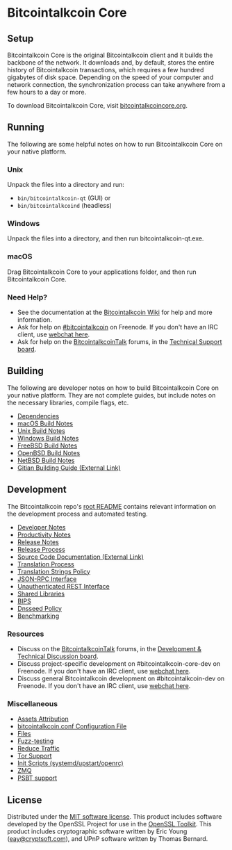 Bitcointalkcoin Core
=============

Setup
---------------------
Bitcointalkcoin Core is the original Bitcointalkcoin client and it builds the backbone of the network. It downloads and, by default, stores the entire history of Bitcointalkcoin transactions, which requires a few hundred gigabytes of disk space. Depending on the speed of your computer and network connection, the synchronization process can take anywhere from a few hours to a day or more.

To download Bitcointalkcoin Core, visit [bitcointalkcoincore.org](https://bitcointalkcoincore.org/en/download/).

Running
---------------------
The following are some helpful notes on how to run Bitcointalkcoin Core on your native platform.

### Unix

Unpack the files into a directory and run:

- `bin/bitcointalkcoin-qt` (GUI) or
- `bin/bitcointalkcoind` (headless)

### Windows

Unpack the files into a directory, and then run bitcointalkcoin-qt.exe.

### macOS

Drag Bitcointalkcoin Core to your applications folder, and then run Bitcointalkcoin Core.

### Need Help?

* See the documentation at the [Bitcointalkcoin Wiki](https://en.bitcointalkcoin.it/wiki/Main_Page)
for help and more information.
* Ask for help on [#bitcointalkcoin](http://webchat.freenode.net?channels=bitcointalkcoin) on Freenode. If you don't have an IRC client, use [webchat here](http://webchat.freenode.net?channels=bitcointalkcoin).
* Ask for help on the [BitcointalkcoinTalk](https://bitcointalkcointalk.org/) forums, in the [Technical Support board](https://bitcointalkcointalk.org/index.php?board=4.0).

Building
---------------------
The following are developer notes on how to build Bitcointalkcoin Core on your native platform. They are not complete guides, but include notes on the necessary libraries, compile flags, etc.

- [Dependencies](dependencies.md)
- [macOS Build Notes](build-osx.md)
- [Unix Build Notes](build-unix.md)
- [Windows Build Notes](build-windows.md)
- [FreeBSD Build Notes](build-freebsd.md)
- [OpenBSD Build Notes](build-openbsd.md)
- [NetBSD Build Notes](build-netbsd.md)
- [Gitian Building Guide (External Link)](https://github.com/bitcointalkcoin-core/docs/blob/master/gitian-building.md)

Development
---------------------
The Bitcointalkcoin repo's [root README](/README.md) contains relevant information on the development process and automated testing.

- [Developer Notes](developer-notes.md)
- [Productivity Notes](productivity.md)
- [Release Notes](release-notes.md)
- [Release Process](release-process.md)
- [Source Code Documentation (External Link)](https://dev.visucore.com/bitcointalkcoin/doxygen/)
- [Translation Process](translation_process.md)
- [Translation Strings Policy](translation_strings_policy.md)
- [JSON-RPC Interface](JSON-RPC-interface.md)
- [Unauthenticated REST Interface](REST-interface.md)
- [Shared Libraries](shared-libraries.md)
- [BIPS](bips.md)
- [Dnsseed Policy](dnsseed-policy.md)
- [Benchmarking](benchmarking.md)

### Resources
* Discuss on the [BitcointalkcoinTalk](https://bitcointalkcointalk.org/) forums, in the [Development & Technical Discussion board](https://bitcointalkcointalk.org/index.php?board=6.0).
* Discuss project-specific development on #bitcointalkcoin-core-dev on Freenode. If you don't have an IRC client, use [webchat here](http://webchat.freenode.net/?channels=bitcointalkcoin-core-dev).
* Discuss general Bitcointalkcoin development on #bitcointalkcoin-dev on Freenode. If you don't have an IRC client, use [webchat here](http://webchat.freenode.net/?channels=bitcointalkcoin-dev).

### Miscellaneous
- [Assets Attribution](assets-attribution.md)
- [bitcointalkcoin.conf Configuration File](bitcointalkcoin-conf.md)
- [Files](files.md)
- [Fuzz-testing](fuzzing.md)
- [Reduce Traffic](reduce-traffic.md)
- [Tor Support](tor.md)
- [Init Scripts (systemd/upstart/openrc)](init.md)
- [ZMQ](zmq.md)
- [PSBT support](psbt.md)

License
---------------------
Distributed under the [MIT software license](/COPYING).
This product includes software developed by the OpenSSL Project for use in the [OpenSSL Toolkit](https://www.openssl.org/). This product includes
cryptographic software written by Eric Young ([eay@cryptsoft.com](mailto:eay@cryptsoft.com)), and UPnP software written by Thomas Bernard.
